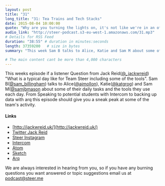 ```yaml
---
layout: post
title: "31"
long_title: "31: Tea Trains and Tech Stacks"
date: 2015-08-04 10:00:00
quote: "Why are you turning the lights on, it's not like we're in an office."
audio_link: "http://steer-podcast.s3-eu-west-1.amazonaws.com/31.mp3"
# Details for RSS Feed
duration: "38:55" # duration in minutes:seconds
length: 37359200   # size in bytes
summary: "This week Sam B talks to Alice, Katie and Sam M about some of their daily tasks and the tools they use."

# The main content cant be more than 4,000 characters
---
```


This weeks episode if a listener Question from Jack Reid([@_jackwreid](https://twitter.com/_jackwreid)) "What is a typical day like for Team Steer including some of the tools". Sam B([@sam_billingham](https://twitter.com/sam_billingham)) talks to Alice([@ajmollon](https://twitter.com/ajmollon)), Katie([@katgrog](https://twitter.com/katgrog)) and Sam M([@samjbmason](https://twitter.com/samjbmason) about some of their daily tasks and the tools they use each day. From Speaking to potential students with Intercom to backing up data with arq this episode should give you a sneak peak at some of the team's activity.  

#### Links
- [http://jackwreid.uk/](http://jackwreid.uk/)
- [Twitter Jack Reid](https://twitter.com/_jackwreid)
- [Steer Instagram](https://instagram.com/teamsteer/)
- [Intercom](https://www.intercom.io/)
- [Atom](atom.io)
- [Sketch](http://bohemiancoding.com/)
- [Arq](https://www.arqbackup.com/)

We are always interested in hearing from you, so if you have any burning questions you want answered or topic suggestions email us at [podcast@steer.me](mailto:podcast@steer.me)
